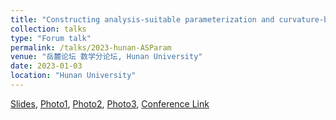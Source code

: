 ```yaml
---
title: "Constructing analysis-suitable parameterization and curvature-based r-adaptive parameterization for isogeometric analysis"
collection: talks
type: "Forum talk"
permalink: /talks/2023-hunan-ASParam
venue: "岳麓论坛 数学分论坛, Hunan University"
date: 2023-01-03
location: "Hunan University" 
---
```


[Slides](../files/pdf/slides/2023-hunan-ASParam/2023-hunan-ASParam.pdf),
[Photo1](../images/talks/2023-01-03-hunan-ASParam/Hunan20230103_1.jpg),
[Photo2](../images/talks/2023-01-03-hunan-ASParam/Hunan20230103_2.jpg),
[Photo3](../images/talks/2023-01-03-hunan-ASParam/Hunan20230103.jpg),
[Conference Link](http://math.hnu.edu.cn/info/1044/5780.htm)
